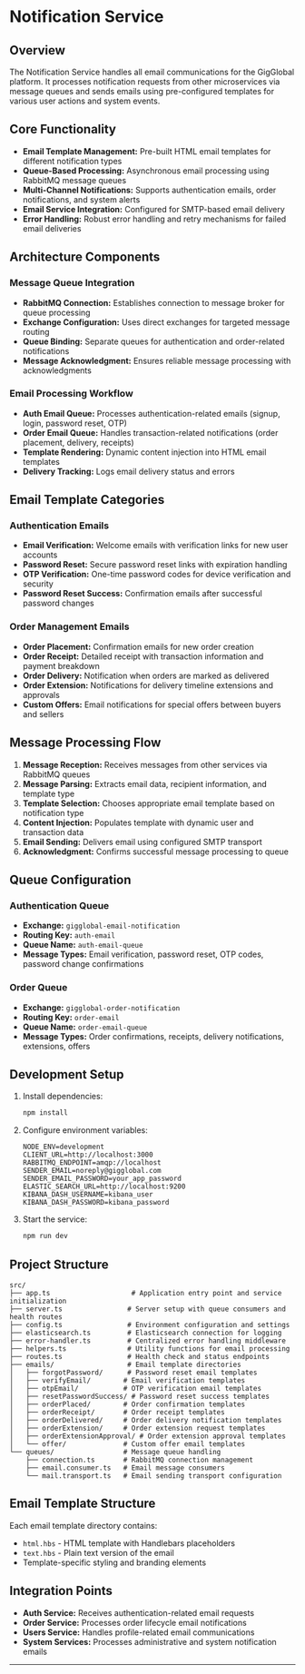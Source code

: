 # Notification Service

## Overview
The Notification Service handles all email communications for the GigGlobal platform. It processes notification requests from other microservices via message queues and sends emails using pre-configured templates for various user actions and system events.

## Core Functionality
- **Email Template Management:** Pre-built HTML email templates for different notification types
- **Queue-Based Processing:** Asynchronous email processing using RabbitMQ message queues
- **Multi-Channel Notifications:** Supports authentication emails, order notifications, and system alerts
- **Email Service Integration:** Configured for SMTP-based email delivery
- **Error Handling:** Robust error handling and retry mechanisms for failed email deliveries

## Architecture Components

### Message Queue Integration
- **RabbitMQ Connection:** Establishes connection to message broker for queue processing
- **Exchange Configuration:** Uses direct exchanges for targeted message routing
- **Queue Binding:** Separate queues for authentication and order-related notifications
- **Message Acknowledgment:** Ensures reliable message processing with acknowledgments

### Email Processing Workflow
- **Auth Email Queue:** Processes authentication-related emails (signup, login, password reset, OTP)
- **Order Email Queue:** Handles transaction-related notifications (order placement, delivery, receipts)
- **Template Rendering:** Dynamic content injection into HTML email templates
- **Delivery Tracking:** Logs email delivery status and errors

## Email Template Categories

### Authentication Emails
- **Email Verification:** Welcome emails with verification links for new user accounts
- **Password Reset:** Secure password reset links with expiration handling
- **OTP Verification:** One-time password codes for device verification and security
- **Password Reset Success:** Confirmation emails after successful password changes

### Order Management Emails
- **Order Placement:** Confirmation emails for new order creation
- **Order Receipt:** Detailed receipt with transaction information and payment breakdown
- **Order Delivery:** Notification when orders are marked as delivered
- **Order Extension:** Notifications for delivery timeline extensions and approvals
- **Custom Offers:** Email notifications for special offers between buyers and sellers

## Message Processing Flow
1. **Message Reception:** Receives messages from other services via RabbitMQ queues
2. **Message Parsing:** Extracts email data, recipient information, and template type
3. **Template Selection:** Chooses appropriate email template based on notification type
4. **Content Injection:** Populates template with dynamic user and transaction data
5. **Email Sending:** Delivers email using configured SMTP transport
6. **Acknowledgment:** Confirms successful message processing to queue

## Queue Configuration

### Authentication Queue
- **Exchange:** `gigglobal-email-notification`
- **Routing Key:** `auth-email`
- **Queue Name:** `auth-email-queue`
- **Message Types:** Email verification, password reset, OTP codes, password change confirmations

### Order Queue  
- **Exchange:** `gigglobal-order-notification`
- **Routing Key:** `order-email`
- **Queue Name:** `order-email-queue`
- **Message Types:** Order confirmations, receipts, delivery notifications, extensions, offers

## Development Setup
1. Install dependencies:
   ```bash
   npm install
   ```

2. Configure environment variables:
   ```env
   NODE_ENV=development
   CLIENT_URL=http://localhost:3000
   RABBITMQ_ENDPOINT=amqp://localhost
   SENDER_EMAIL=noreply@gigglobal.com
   SENDER_EMAIL_PASSWORD=your_app_password
   ELASTIC_SEARCH_URL=http://localhost:9200
   KIBANA_DASH_USERNAME=kibana_user
   KIBANA_DASH_PASSWORD=kibana_password
   ```

3. Start the service:
   ```bash
   npm run dev
   ```

## Project Structure
```
src/
├── app.ts                    # Application entry point and service initialization
├── server.ts                # Server setup with queue consumers and health routes
├── config.ts                # Environment configuration and settings
├── elasticsearch.ts         # Elasticsearch connection for logging
├── error-handler.ts         # Centralized error handling middleware
├── helpers.ts               # Utility functions for email processing
├── routes.ts                # Health check and status endpoints
├── emails/                  # Email template directories
│   ├── forgotPassword/      # Password reset email templates
│   ├── verifyEmail/        # Email verification templates
│   ├── otpEmail/           # OTP verification email templates
│   ├── resetPasswordSuccess/ # Password reset success templates
│   ├── orderPlaced/        # Order confirmation templates
│   ├── orderReceipt/       # Order receipt templates
│   ├── orderDelivered/     # Order delivery notification templates
│   ├── orderExtension/     # Order extension request templates
│   ├── orderExtensionApproval/ # Order extension approval templates
│   └── offer/              # Custom offer email templates
└── queues/                 # Message queue handling
    ├── connection.ts       # RabbitMQ connection management
    ├── email.consumer.ts   # Email message consumers
    └── mail.transport.ts   # Email sending transport configuration
```

## Email Template Structure
Each email template directory contains:
- `html.hbs` - HTML template with Handlebars placeholders
- `text.hbs` - Plain text version of the email
- Template-specific styling and branding elements

## Integration Points
- **Auth Service:** Receives authentication-related email requests
- **Order Service:** Processes order lifecycle email notifications  
- **Users Service:** Handles profile-related email communications
- **System Services:** Processes administrative and system notification emails

---
